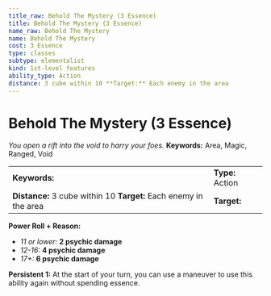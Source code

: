 ```yaml
---
title_raw: Behold The Mystery (3 Essence)
title: Behold The Mystery (3 Essence)
name_raw: Behold The Mystery
name: Behold The Mystery
cost: 3 Essence
type: classes
subtype: elementalist
kind: 1st-level features
ability_type: Action
distance: 3 cube within 10 **Target:** Each enemy in the area
---
```


# Behold The Mystery (3 Essence)

*You open a rift into the void to harry your foes.* **Keywords:** Area, Magic, Ranged, Void

|                                                                   |                  |
| :---------------------------------------------------------------- | :--------------- |
| **Keywords:**                                                     | **Type:** Action |
| **Distance:** 3 cube within 10 **Target:** Each enemy in the area | **Target:**      |

**Power Roll + Reason:**

- *11 or lower:* **2 psychic damage**
- *12-16:* **4 psychic damage**
- *17+:* **6 psychic damage**

**Persistent 1:** At the start of your turn, you can use a maneuver to use this ability again without spending essence.
